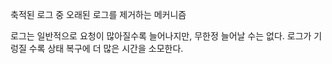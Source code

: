 축적된 로그 중 오래된 로그를 제거하는 메커니즘

로그는 일반적으로 요청이 많아질수록 늘어나지만, 무한정 늘어날 수는 없다.
로그가 기렁질 수록 상태 복구에 더 많은 시간을 소모한다.
